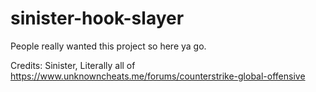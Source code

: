 # sinister-hook-slayer
People really wanted this project so here ya go.

Credits:
Sinister,
Literally all of https://www.unknowncheats.me/forums/counterstrike-global-offensive
